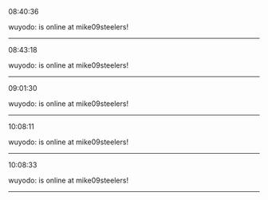 08:40:36

wuyodo: is online at mike09steelers!

---

08:43:18

wuyodo: is online at mike09steelers!

---

09:01:30

wuyodo: is online at mike09steelers!

---

10:08:11

wuyodo: is online at mike09steelers!

---

10:08:33

wuyodo: is online at mike09steelers!

---

